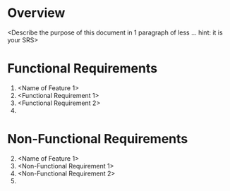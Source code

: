 # Overview
<Describe the purpose of this document in 1 paragraph of less … hint: it is
your SRS>
# Functional Requirements
1. <Name of Feature 1>
 1. <Functional Requirement 1>
 2. <Functional Requirement 2>
 3. <And so on>
# Non-Functional Requirements
2. <Name of Feature 1>
 1. <Non-Functional Requirement 1>
 2. <Non-Functional Requirement 2>
 3. <And so on>
 
